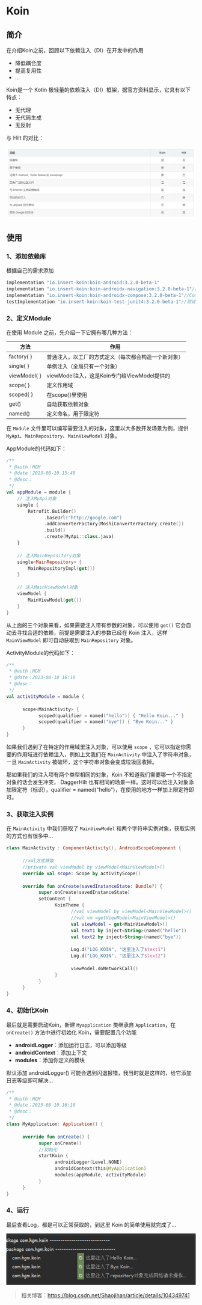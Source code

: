 # Koin

## 简介

在介绍Koin之前，回顾以下依赖注入（DI）在开发中的作用

* 降低耦合度
* 提高复用性
* ...

Koin是一个 Kotin 极轻量的依赖注入（DI）框架，据官方资料显示，它具有以下特点：

* 无代理
* 无代码生成
* 无反射

与 Hilt 的对比：

![image-20230811101336624](Koin/image-20230811101336624.png)



## 使用

### 1、添加依赖库

根据自己的需求添加

```groovy
implementation "io.insert-koin:koin-android:3.2.0-beta-1"
implementation "io.insert-koin:koin-androidx-navigation:3.2.0-beta-1"//Navigation
implementation "io.insert-koin:koin-androidx-compose:3.2.0-beta-1"//Compose
testImplementation "io.insert-koin:koin-test-junit4:3.2.0-beta-1"//测试
```

### 2、定义Module

在使用 Module 之前，先介绍一下它拥有哪几种方法：

| 方法         | 作用                                                 |
| ------------ | ---------------------------------------------------- |
| factory{ }   | 普通注入，以工厂的方式定义（每次都会构造一个新对象） |
| single{ }    | 单例注入（全局只有一个对象）                         |
| viewModel{ } | viewModel注入，这是Koin专门给ViewModel提供的         |
| scope{ }     | 定义作用域                                           |
| scoped{ }    | 在scope{}里使用                                      |
| get()        | 自动获取依赖对象                                     |
| named()      | 定义命名，用于限定符                                 |

在 `Module` 文件里可以编写需要注入的对象，这里以大多数开发场景为例，提供 `MyApi`、`MainRepository`、`MainViewModel` 对象。

AppModule的代码如下：

```kotlin
/**
 * @auth：HGM
 * @date：2023-08-10 15:40
 * @desc：
 */
val appModule = module {
	// 注入MyApi对象
	single {
		Retrofit.Builder()
		      .baseUrl("http://google.com")
		      .addConverterFactory(MoshiConverterFactory.create())
		      .build()
		      .create(MyApi::class.java)
	}
	
	// 注入MainRepository对象
	single<MainRepository> {
		MainRepositoryImpl(get())
	}
	
	// 注入MainViewModel对象
	viewModel {
		MainViewModel(get())
	}
}
```

从上面的三个对象来看，如果需要注入带有参数的对象，可以使用 `get()` 它会自动去寻找合适的依赖，前提是需要注入的参数已经在 Koin 注入，这样 `MainViewModel` 即可自动获取到 `MainRepository` 对象。

ActivityModule的代码如下：

```kotlin
/**
 * @auth：HGM
 * @date：2023-08-10 16:19
 * @desc：
 */
val activityModule = module {

      scope<MainActivity> {
            scoped(qualifier = named("hello")) { "Hello Koin..." }
            scoped(qualifier = named("bye")) { "Bye Koin..." }
      }
}
```

如果我们遇到了在特定的作用域里注入对象，可以使用 `scope` ，它可以指定你需要的作用域进行依赖注入，例如上文我们在 `MainActivity` 中注入了字符串对象，一旦 `MainActivity` 被破坏，这个字符串对象会变成垃圾回收掉。

那如果我们的注入项有两个类型相同的对象，Koin 不知道我们需要哪一个不指定对象的话会发生冲突， DaggerHilt 也有相同的场景一样。这时可以给注入对象添加限定符（标识），qualifier = named("hello")，在使用的地方一样加上限定符即可。

### 3、获取注入实例

在 `MainActivity` 中我们获取了 `MainViewModel` 和两个字符串实例对象，获取实例的方式也有很多中...

```kotlin
class MainActivity : ComponentActivity(), AndroidScopeComponent {

      //xml方式获取
      //private val viewModel by viewModel<MainViewModel>()
      override val scope: Scope by activityScope()

      override fun onCreate(savedInstanceState: Bundle?) {
            super.onCreate(savedInstanceState)
            setContent {
                  KoinTheme {
                      	//val viewModel by viewModel<MainViewModel>()
                        //val vm =getViewModel<MainViewModel>()
                        val viewModel = get<MainViewModel>()
                        val text1 by inject<String>(named("hello"))
                        val text2 by inject<String>(named("bye"))

                        Log.d("LOG_KOIN", "这里注入了$text1")
                        Log.d("LOG_KOIN", "这里注入了$text2")

                        viewModel.doNetworkCall()
                  }
            }
      }
}
```

### 4、初始化Koin

最后就是需要启动Koin，新建 `Myapplication` 类继承自 `Application`，在 `onCreate()` 方法中进行初始化 Koin，需要配置几个功能

* **androidLogger**：添加运行日志，可以添加等级
* **androidContext**：添加上下文
* **modules**：添加你定义的模块

默认添加 androidLogger() 可能会遇到闪退报错，我当时就是这样的，给它添加日志等级即可解决...

```kotlin
/**
 * @auth：HGM
 * @date：2023-08-10 16:10
 * @desc：
 */
class MyApplication: Application() {

      override fun onCreate() {
            super.onCreate()
            //初始化
            startKoin {
                  androidLogger(Level.NONE)
                  androidContext(this@MyApplication)
                  modules(appModule, activityModule)
            }
      }
}
```

### 4、运行

最后查看Log，都是可以正常获取的，到这里 Koin 的简单使用就完成了...

![image-20230810180050861](Koin/image-20230810180050861.png)



> 相关博客：https://blog.csdn.net/Shaojihan/article/details/104349741